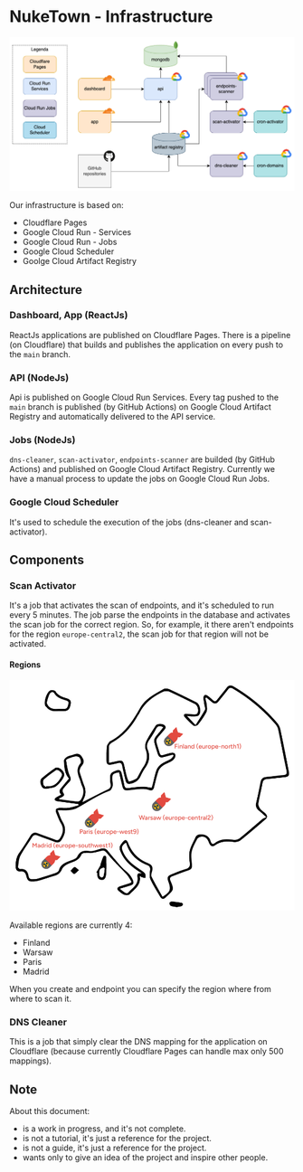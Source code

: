 # NukeTown - Infrastructure

![Cloud](./images/cloud.png 'Cloud')

Our infrastructure is based on:

- Cloudflare Pages
- Google Cloud Run - Services
- Google Cloud Run - Jobs
- Google Cloud Scheduler
- Goolge Cloud Artifact Registry

## Architecture

### Dashboard, App (ReactJs)

ReactJs applications are published on Cloudflare Pages.
There is a pipeline (on Cloudflare) that builds and publishes the application on every push to the `main` branch.

### API (NodeJs)

Api is published on Google Cloud Run Services.
Every tag pushed to the `main` branch is published (by GitHub Actions) on Google Cloud Artifact Registry and automatically delivered to the API service.

### Jobs (NodeJs)

`dns-cleaner`, `scan-activator`, `endpoints-scanner` are builded (by GitHub Actions) and published on Google Cloud Artifact Registry.
Currently we have a manual process to update the jobs on Google Cloud Run Jobs.

### Google Cloud Scheduler

It's used to schedule the execution of the jobs (dns-cleaner and scan-activator).

## Components

### Scan Activator

It's a job that activates the scan of endpoints, and it's scheduled to run every 5 minutes.
The job parse the endpoints in the database and activates the scan job for the correct region.
So, for example, it there aren't endpoints for the region `europe-central2`, the scan job for that region will not be activated.

#### Regions

![Regions](./images/map_europe.png 'Regions')

Available regions are currently 4:

- Finland
- Warsaw
- Paris
- Madrid

When you create and endpoint you can specify the region where from where to scan it.

### DNS Cleaner

This is a job that simply clear the DNS mapping for the application on Cloudflare (because currently Cloudflare Pages can handle max only 500 mappings).

## Note

About this document:

- is a work in progress, and it's not complete.
- is not a tutorial, it's just a reference for the project.
- is not a guide, it's just a reference for the project.
- wants only to give an idea of the project and inspire other people.
